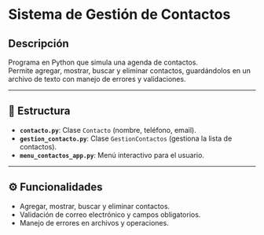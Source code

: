 # Sistema de Gestión de Contactos

## Descripción

Programa en Python que simula una agenda de contactos.  
Permite agregar, mostrar, buscar y eliminar contactos, guardándolos en un archivo de texto con manejo de errores y validaciones.

---

## 📂 Estructura

- **`contacto.py`**: Clase `Contacto` (nombre, teléfono, email).
- **`gestion_contacto.py`**: Clase `GestionContactos` (gestiona la lista de contactos).
- **`menu_contactos_app.py`**: Menú interactivo para el usuario.

---

## ⚙️ Funcionalidades

- Agregar, mostrar, buscar y eliminar contactos.
- Validación de correo electrónico y campos obligatorios.
- Manejo de errores en archivos y operaciones.
